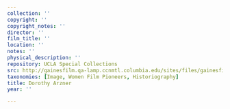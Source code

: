 ```yaml
---
collection: ''
copyright: ''
copyright_notes: ''
director: ''
film_title: ''
location: ''
notes: ''
physical_description: ''
repository: UCLA Special Collections
src: http://gainesfilm.qa-lamp.ccnmtl.columbia.edu/sites/files/gainesfilm/images/arzner.jpg
taxonomies: [Image, Women Film Pioneers, Historiography]
title: Dorothy Arzner
year: ''

---
```

